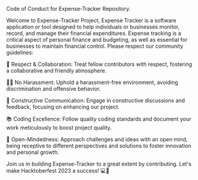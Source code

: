 Code of Conduct for Expense-Tracker Repository.

Welcome to Expense-Tracker Project,
 Expense Tracker is a software application or tool designed to help individuals or businesses monitor, record, and manage their financial expenditures. Expense tracking is a critical aspect of personal finance and budgeting, as well as essential for businesses to maintain financial control. 
 Please respect our community guidelines:

🤝 Respect & Collaboration: Treat fellow contributors with respect, fostering a collaborative and friendly atmosphere.

🙅‍♀️ No Harassment: Uphold a harassment-free environment, avoiding discrimination and offensive behavior.

🤖 Constructive Communication: Engage in constructive discussions and feedback, focusing on enhancing our project.

📚 Coding Excellence: Follow quality coding standards and document your work meticulously to boost project quality.

🤔 Open-Mindedness: Approach challenges and ideas with an open mind, being receptive to different perspectives and solutions to foster innovation and personal growth.

Join us in building Expense-Tracker to a great extent by contributing. Let's make Hacktoberfest 2023 a success! 💻🚀